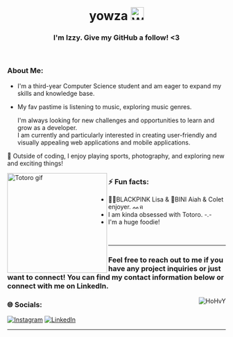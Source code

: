 <div align="center">
  <br>
  <h1>yowza 
  <img
    width="30px"
    alt="Waving Emoji"
    src="https://media.giphy.com/media/hvRJCLFzcasrR4ia7z/giphy.gif"
  />
  </h1>
  <h3><strong>I'm Izzy. Give my GitHub a follow! <3</strong></h3>
</div>
<br>

### About Me:

- I'm a third-year Computer Science student and am eager to expand my skills and knowledge base.
- My fav pastime is listening to music, exploring music genres.
  
  I'm always looking for new challenges and opportunities to learn and grow as a developer.
  \
  I am currently and particularly interested in creating user-friendly and visually appealing web applications and mobile applications.

💙 Outside of coding, I enjoy playing sports, photography, and exploring new and exciting things!

[<img  alt="Totoro gif" src="https://github.com/izzyluuuuh/izzyluuuuh/assets/103919666/c1e6a385-72f4-4698-a240-7b1a7597c23c" align="left" padding="10%" width="230" />](https://github.com/izzyluuuuh?tab=repositories)

### ⚡ Fun facts:
- 🖤🩷BLACKPINK Lisa & 🌸BINI Aiah & Colet enjoyer. ᨐฅ
- I am kinda obsessed with Totoro. -.-
- I'm a huge foodie!

<br>

---

### Feel free to reach out to me if you have any project inquiries or just want to connect! You can find my contact information below or connect with me on LinkedIn.

[<img  alt="HoHvY" src="https://github.com/izzyluuuuh/izzyluuuuh/assets/103919666/b2b5a1b9-8079-41e9-810e-05d102554b26" align="right"/>](https://github.com/izzyluuuuh?tab=repositories)

### 🌐 Socials:
<!--[![Facebook](https://img.shields.io/badge/Facebook-%231877F2.svg?logo=Facebook&logoColor=white)](https://facebook.com/USERNAME_HERE)-->
[![Instagram](https://img.shields.io/badge/Instagram-%23E4405F.svg?logo=Instagram&logoColor=white)](https://instagram.com/izzyluuuuh) [![LinkedIn](https://img.shields.io/badge/LinkedIn-%230077B5.svg?logo=linkedin&logoColor=white)](https://linkedin.com/in/lady-yzidrose-adaya-459308240) 
<!-- [![X](https://img.shields.io/badge/X-black.svg?logo=X&logoColor=white)](https://x.com/USERNAME_HERE) -->

---

<!-- ### 💻 Tech Stack:
![Java](https://img.shields.io/badge/java-%23ED8B00.svg?style=plastic&logo=openjdk&logoColor=white) ![JavaScript](https://img.shields.io/badge/javascript-%23323330.svg?style=plastic&logo=javascript&logoColor=%23F7DF1E) ![HTML5](https://img.shields.io/badge/html5-%23E34F26.svg?style=plastic&logo=html5&logoColor=white) ![Kotlin](https://img.shields.io/badge/kotlin-%237F52FF.svg?style=plastic&logo=kotlin&logoColor=white) ![Lua](https://img.shields.io/badge/lua-%232C2D72.svg?style=plastic&logo=lua&logoColor=white) ![CSS3](https://img.shields.io/badge/css3-%231572B6.svg?style=plastic&logo=css3&logoColor=white) ![PHP](https://img.shields.io/badge/php-%23777BB4.svg?style=plastic&logo=php&logoColor=white) ![Python](https://img.shields.io/badge/python-3670A0?style=plastic&logo=python&logoColor=ffdd54) ![GithubPages](https://img.shields.io/badge/github%20pages-121013?style=plastic&logo=github&logoColor=white) ![.Net](https://img.shields.io/badge/.NET-5C2D91?style=plastic&logo=.net&logoColor=white) ![Bootstrap](https://img.shields.io/badge/bootstrap-%238511FA.svg?style=plastic&logo=bootstrap&logoColor=white) ![SASS](https://img.shields.io/badge/SASS-hotpink.svg?style=plastic&logo=SASS&logoColor=white) ![Apache](https://img.shields.io/badge/apache-%23D42029.svg?style=plastic&logo=apache&logoColor=white) ![MicrosoftSQLServer](https://img.shields.io/badge/Microsoft%20SQL%20Server-CC2927?style=plastic&logo=microsoft%20sql%20server&logoColor=white) ![MySQL](https://img.shields.io/badge/mysql-%2300000f.svg?style=plastic&logo=mysql&logoColor=white) ![SQLite](https://img.shields.io/badge/sqlite-%2307405e.svg?style=plastic&logo=sqlite&logoColor=white) ![Adobe Illustrator](https://img.shields.io/badge/adobe%20illustrator-%23FF9A00.svg?style=plastic&logo=adobe%20illustrator&logoColor=white) ![Adobe Lightroom Classic](https://img.shields.io/badge/Adobe%20Lightroom%20Classic-31A8FF.svg?style=plastic&logo=Adobe%20Lightroom%20Classic&logoColor=white) ![Adobe Lightroom](https://img.shields.io/badge/Adobe%20Lightroom-31A8FF.svg?style=plastic&logo=Adobe%20Lightroom&logoColor=white) ![Adobe Premiere Pro](https://img.shields.io/badge/Adobe%20Premiere%20Pro-9999FF.svg?style=plastic&logo=Adobe%20Premiere%20Pro&logoColor=white) ![Canva](https://img.shields.io/badge/Canva-%2300C4CC.svg?style=plastic&logo=Canva&logoColor=white) ![Figma](https://img.shields.io/badge/figma-%23F24E1E.svg?style=plastic&logo=figma&logoColor=white) ![Adobe Photoshop](https://img.shields.io/badge/adobe%20photoshop-%2331A8FF.svg?style=plastic&logo=adobe%20photoshop&logoColor=white)

<!--
**izzyluuuuh/izzyluuuuh** is a ✨ _special_ ✨ repository because its `README.md` (this file) appears on your GitHub profile.

Here are some ideas to get you started:

- 🔭 I’m currently working on ...
- 🌱 I’m currently learning ...
- 👯 I’m looking to collaborate on ...
- 🤔 I’m looking for help with ...
- 💬 Ask me about ...
- 📫 How to reach me: ...
- 😄 Pronouns: ...
- ⚡ Fun fact: ...
-->
<!--
**#30NitesOfCode:**-->
 <!-- [Check out my progress!](https://www.codedex.io/@tellmlaye17096/30-nites-of-code)  -->
 <!-- ![@tellmlaye17096 #30NitesOfCode](https://www.codedex.io/api/petStatus?user=tellmlaye17096) -->
<!-- Proudly created with GPRM ( https://gprm.itsvg.in ) -->

